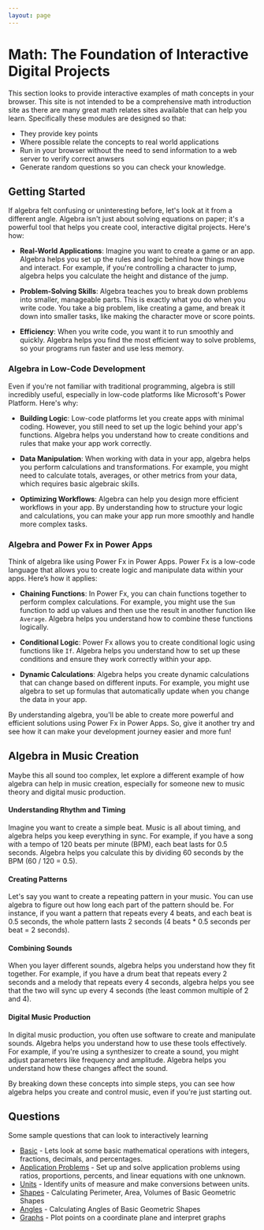 ```yaml
---
layout: page
---
```


# Math: The Foundation of Interactive Digital Projects

This section looks to provide interactive examples of math concepts in your browser. This site is not intended to be a comprehensive math introduction site as there are many great math relates sites available that can help you learn. Specifically these modules are designed so that:

- They provide key points
- Where possible relate the concepts to real world applications
- Run in your browser without the need to send information to a web server to verify correct anwsers
- Generate random questions so you can check your knowledge.

## Getting Started

If algebra felt confusing or uninteresting before, let's look at it from a different angle. Algebra isn't just about solving equations on paper; it's a powerful tool that helps you create cool, interactive digital projects. Here's how:

- **Real-World Applications**: Imagine you want to create a game or an app. Algebra helps you set up the rules and logic behind how things move and interact. For example, if you're controlling a character to jump, algebra helps you calculate the height and distance of the jump.

- **Problem-Solving Skills**: Algebra teaches you to break down problems into smaller, manageable parts. This is exactly what you do when you write code. You take a big problem, like creating a game, and break it down into smaller tasks, like making the character move or score points.

- **Efficiency**: When you write code, you want it to run smoothly and quickly. Algebra helps you find the most efficient way to solve problems, so your programs run faster and use less memory.

### Algebra in Low-Code Development

Even if you're not familiar with traditional programming, algebra is still incredibly useful, especially in low-code platforms like Microsoft's Power Platform. Here's why:

- **Building Logic**: Low-code platforms let you create apps with minimal coding. However, you still need to set up the logic behind your app's functions. Algebra helps you understand how to create conditions and rules that make your app work correctly.

- **Data Manipulation**: When working with data in your app, algebra helps you perform calculations and transformations. For example, you might need to calculate totals, averages, or other metrics from your data, which requires basic algebraic skills.

- **Optimizing Workflows**: Algebra can help you design more efficient workflows in your app. By understanding how to structure your logic and calculations, you can make your app run more smoothly and handle more complex tasks.

### Algebra and Power Fx in Power Apps

Think of algebra like using Power Fx in Power Apps. Power Fx is a low-code language that allows you to create logic and manipulate data within your apps. Here’s how it applies:

- **Chaining Functions**: In Power Fx, you can chain functions together to perform complex calculations. For example, you might use the `Sum` function to add up values and then use the result in another function like `Average`. Algebra helps you understand how to combine these functions logically.

- **Conditional Logic**: Power Fx allows you to create conditional logic using functions like `If`. Algebra helps you understand how to set up these conditions and ensure they work correctly within your app.

- **Dynamic Calculations**: Algebra helps you create dynamic calculations that can change based on different inputs. For example, you might use algebra to set up formulas that automatically update when you change the data in your app.

By understanding algebra, you'll be able to create more powerful and efficient solutions using Power Fx in Power Apps. So, give it another try and see how it can make your development journey easier and more fun!

## Algebra in Music Creation

Maybe this all sound too complex, let explore a different example of how algebra can help in music creation, especially for someone new to music theory and digital music production.

#### Understanding Rhythm and Timing

Imagine you want to create a simple beat. Music is all about timing, and algebra helps you keep everything in sync. For example, if you have a song with a tempo of 120 beats per minute (BPM), each beat lasts for 0.5 seconds. Algebra helps you calculate this by dividing 60 seconds by the BPM (60 / 120 = 0.5).

#### Creating Patterns

Let's say you want to create a repeating pattern in your music. You can use algebra to figure out how long each part of the pattern should be. For instance, if you want a pattern that repeats every 4 beats, and each beat is 0.5 seconds, the whole pattern lasts 2 seconds (4 beats * 0.5 seconds per beat = 2 seconds).

#### Combining Sounds

When you layer different sounds, algebra helps you understand how they fit together. For example, if you have a drum beat that repeats every 2 seconds and a melody that repeats every 4 seconds, algebra helps you see that the two will sync up every 4 seconds (the least common multiple of 2 and 4).

#### Digital Music Production

In digital music production, you often use software to create and manipulate sounds. Algebra helps you understand how to use these tools effectively. For example, if you're using a synthesizer to create a sound, you might adjust parameters like frequency and amplitude. Algebra helps you understand how these changes affect the sound.

By breaking down these concepts into simple steps, you can see how algebra helps you create and control music, even if you're just starting out. 

## Questions

Some sample questions that can look to interactively learning

- [Basic](./basic.md) - Lets look at some basic mathematical operations with integers, fractions, decimals, and percentages.
- [Application Problems](./application-problems.md) - Set up and solve application problems using ratios, proportions, percents, and linear equations with one unknown.
- [Units](./units.md) - Identify units of measure and make conversions between units.
- [Shapes](./shapes.md) - Calculating Perimeter, Area, Volumes of Basic Geometric Shapes
- [Angles](./angles.md) - Calculating Angles of Basic Geometric Shapes
- [Graphs](./graphs.md) - Plot points on a coordinate plane and interpret graphs
